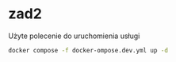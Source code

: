 # zad2

Użyte polecenie do uruchomienia usługi

```bash
docker compose -f docker-ompose.dev.yml up -d
```
